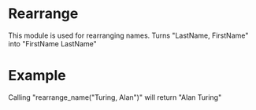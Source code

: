 Rearrange
=========

This module is used for rearranging names.
Turns "LastName, FirstName" into "FirstName LastName"

# Example

Calling "rearrange_name("Turing, Alan")" will return "Alan Turing"
